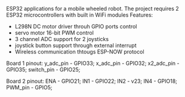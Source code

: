 ESP32 applications for a mobile wheeled robot. The project requires 2 ESP32 microcontrollers with built in WiFi modules
Features:
 - L298N DC motor driver throuh GPIO ports control
 - servo motor 16-bit PWM control
 - 3 channel ADC support for 2 joysticks
 - joystick button support through external interrupt
 - Wireless communication thtougs ESP-NOW protocol

Board 1 pinout:
y_adc_pin - GPIO33;
x_adc_pin - GPIO32;
x2_adc_pin - GPIO35;
switch_pin - GPIO25;

Board 2 pinout:
ENA - GPIO21;
IN1 - GPIO22;
IN2 - v23;
IN4 - GPIO18;
PWM_pin - GPIO5;

